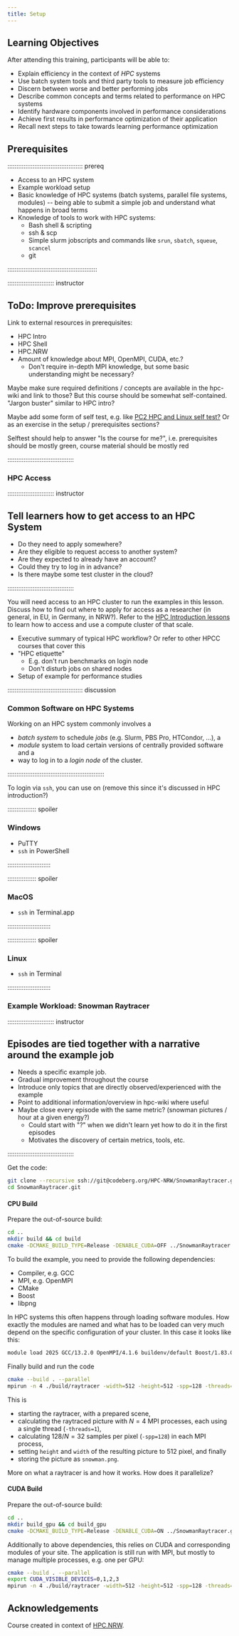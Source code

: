 ```yaml
---
title: Setup
---
```


## Learning Objectives
After attending this training, participants will be able to:

- Explain efficiency in the context of *HPC* systems
- Use batch system tools and third party tools to measure job efficiency
- Discern between worse and better performing jobs
- Describe common concepts and terms related to performance on HPC systems
- Identify hardware components involved in performance considerations
- Achieve first results in performance optimization of their application
- Recall next steps to take towards learning performance optimization


## Prerequisites
:::::::::::::::::::::::::::::::::::::::::: prereq

- Access to an HPC system
- Example workload setup
- Basic knowledge of HPC systems (batch systems, parallel file systems, modules) -- being able to submit a simple job and understand what happens in broad terms
- Knowledge of tools to work with HPC systems:
   - Bash shell & scripting
   - ssh & scp
   - Simple slurm jobscripts and commands like `srun`, `sbatch`, `squeue`, `scancel`
   - git

::::::::::::::::::::::::::::::::::::::::::::::::::


:::::::::::::::::::::::::: instructor
## ToDo: Improve prerequisites
Link to external resources in prerequisites:

- HPC Intro
- HPC Shell
- HPC.NRW
- Amount of knowledge about MPI, OpenMPI, CUDA, etc.?
  - Don't require in-depth MPI knowledge, but some basic understanding might be necessary?

Maybe make sure required definitions / concepts are available in the hpc-wiki and link to those? But this course should be somewhat self-contained.
"Jargon buster" similar to HPC intro?

Maybe add some form of self test, e.g. like [PC2 HPC and Linux self test?](https://pc2.uni-paderborn.de/teaching-old/trainings/hpc-user-trainings/selftests/selftest-hpc)
Or as an exercise in the setup / prerequisites sections?

Selftest should help to answer "Is the course for me?", i.e. prerequisites should be mostly green, course material should be mostly red

:::::::::::::::::::::::::::::::::::::


### HPC Access
:::::::::::::::::::::::::: instructor
## Tell learners how to get access to an HPC System

- Do they need to apply somewhere?
- Are they eligible to request access to another system?
- Are they expected to already have an account?
- Could they try to log in in advance?
- Is there maybe some test cluster in the cloud?

:::::::::::::::::::::::::::::::::::::

You will need access to an HPC cluster to run the examples in this lesson.
Discuss how to find out where to apply for access as a researcher (in general, in EU, in Germany, in NRW?).
Refer to the [HPC Introduction lessons](https://nesi.github.io/hpc-intro/) to learn how to access and use a compute cluster of that scale.

- Executive summary of typical HPC workflow? Or refer to other HPCC courses that cover this
- "HPC etiquette"
   - E.g. don't run benchmarks on login node
   - Don't disturb jobs on shared nodes
- Setup of example for performance studies


:::::::::::::::::::::::::::::::::::::::::: discussion 

### Common Software on HPC Systems
Working on an HPC system commonly involves a

- *batch system* to schedule *jobs* (e.g. Slurm, PBS Pro, HTCondor, ...), a
- *module* system to load certain versions of centrally provided software and a
- way to log in to a *login node* of the cluster.

::::::::::::::::::::::::::::::::::::::::::::::::::::::

To login via `ssh`, you can use on (remove this since it's discussed in HPC introduction?)

:::::::::::::::: spoiler

### Windows

- PuTTY
- `ssh` in PowerShell

::::::::::::::::::::::::

:::::::::::::::: spoiler

### MacOS

- `ssh` in Terminal.app

::::::::::::::::::::::::


:::::::::::::::: spoiler

### Linux

- `ssh` in Terminal

::::::::::::::::::::::::


### Example Workload: Snowman Raytracer
<!--
FIXME: place any data you want learners to use in `episodes/data` and then use
       a relative link ( [data zip file](data/lesson-data.zip) ) to provide a
       link to it, replacing the example.com link.

Download the [data zip file](https://example.com/FIXME) and unzip it to your Desktop
-->

:::::::::::::::::::::::::: instructor
## Episodes are tied together with a narrative around the example job

- Needs a specific example job.
- Gradual improvement throughout the course
- Introduce only topics that are directly observed/experienced with the example
- Point to additional information/overview in hpc-wiki where useful
- Maybe close every episode with the same metric? (snowman pictures / hour at a given energy?)
  - Could start with "?" when we didn't learn yet how to do it in the first episodes
  - Motivates the discovery of certain metrics, tools, etc.

:::::::::::::::::::::::::::::::::::::



Get the code:

```bash
git clone --recursive ssh://git@codeberg.org/HPC-NRW/SnowmanRaytracer.git
cd SnowmanRaytracer.git
```

#### CPU Build
Prepare the out-of-source build:

```bash
cd ..
mkdir build && cd build
cmake -DCMAKE_BUILD_TYPE=Release -DENABLE_CUDA=OFF ../SnowmanRaytracer.git
```

To build the example, you need to provide the following dependencies:

- Compiler, e.g. GCC
- MPI, e.g. OpenMPI
- CMake
- Boost
- libpng

In HPC systems this often happens through loading software modules.
How exactly the modules are named and what has to be loaded can very much depend on the specific configuration of your cluster.
In this case it looks like this:

```bash
module load 2025 GCC/13.2.0 OpenMPI/4.1.6 buildenv/default Boost/1.83.0 CMake/3.27.6 libpng/1.6.40
```

Finally build and run the code

```bash
cmake --build . --parallel
mpirun -n 4 ./build/raytracer -width=512 -height=512 -spp=128 -threads=1 -png=snowman.png
```

This is

- starting the raytracer, with a prepared scene,
- calculating the raytraced picture with $N = 4$ MPI processes, each using a single thread (`-threads=1`),
- calculating $128 / N = 32$ samples per pixel (`-spp=128`) in each MPI process,
- setting `height` and `width` of the resulting picture to $512$ pixel, and finally
- storing the picture as `snowman.png`.

More on what a raytracer is and how it works.
How does it parallelize?

#### CUDA Build
Prepare the out-of-source build:

```bash
cd ..
mkdir build_gpu && cd build_gpu
cmake -DCMAKE_BUILD_TYPE=Release -DENABLE_CUDA=ON ../SnowmanRaytracer.git
```

Additionally to above dependencies, this relies on CUDA and corresponding modules of your site.
The application is still run with MPI, but mostly to manage multiple processes, e.g. one per GPU:

```bash
cmake --build . --parallel
export CUDA_VISIBLE_DEVICES=0,1,2,3
mpirun -n 4 ./build/raytracer -width=512 -height=512 -spp=128 -threads=1 -png=snowman.png
```


## Acknowledgements

Course created in context of [HPC.NRW](https://hpc.dh.nrw/).
